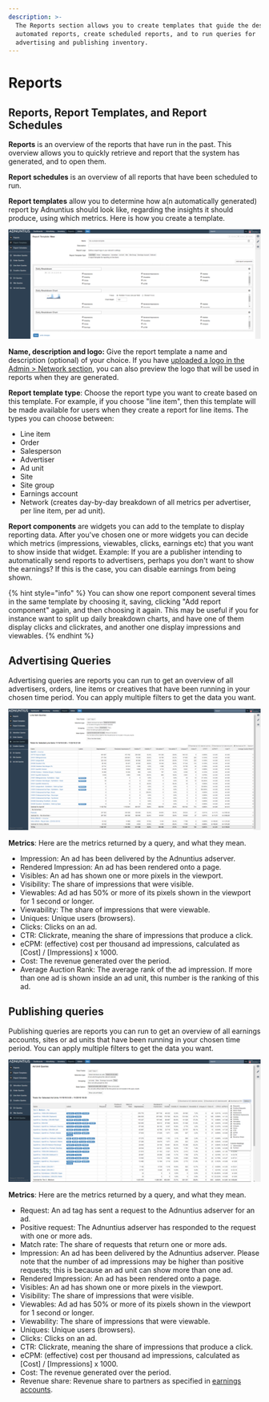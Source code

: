 ```yaml
---
description: >-
  The Reports section allows you to create templates that guide the design of
  automated reports, create scheduled reports, and to run queries for
  advertising and publishing inventory.
---
```


# Reports

## Reports, Report Templates, and Report Schedules

**Reports** is an overview of the reports that have run in the past. This overview allows you to quickly retrieve and report that the system has generated, and to open them. 

**Report schedules** is an overview of all reports that have been scheduled to run. 

**Report templates** allow you to determine how a\(n automatically generated\) report by Adnuntius should look like, regarding the insights it should produce, using which metrics. Here is how you create a template.

![Report template example](../.gitbook/assets/201811-reports-template.png)

**Name, description and logo:** Give the report template a name and description \(optional\) of your choice. If you have [uploaded a logo in the Admin &gt; Network section](admin.md#network), you can also preview the logo that will be used in reports when they are generated. 

**Report template type**: Choose the report type you want to create based on this template. For example, if you choose "line item", then this template will be made available for users when they create a report for line items. The types you can choose between: 

* Line item
* Order
* Salesperson
* Advertiser
* Ad unit
* Site
* Site group
* Earnings account
* Network \(creates day-by-day breakdown of all metrics per advertiser, per line item, per ad unit\).

**Report components** are widgets you can add to the template to display reporting data. After you've chosen one or more widgets you can decide which metrics \(impressions, viewables, clicks, earnings etc\) that you want to show inside that widget. Example: If you are a publisher intending to automatically send reports to advertisers, perhaps you don't want to show the earnings? If this is the case, you can disable earnings from being shown.

{% hint style="info" %}
You can show one report component several times in the same template by choosing it, saving, clicking "Add report component" again, and then choosing it again. This may be useful if you for instance want to split up daily breakdown charts, and have one of them display clicks and clickrates, and another one display impressions and viewables. 
{% endhint %}

## Advertising Queries

Advertising queries are reports you can run to get an overview of all advertisers, orders, line items or creatives that have been running in your chosen time period. You can apply multiple filters to get the data you want.

![Advertising query example - in this case for a line item](../.gitbook/assets/201811-reports-advertising-query.png)

**Metrics**: Here are the metrics returned by a query, and what they mean.

* Impression: An ad has been delivered by the Adnuntius adserver.
* Rendered Impression: An ad has been rendered onto a page.
* Visibles: An ad has shown one or more pixels in the viewport.
* Visibility: The share of impressions that were visible.
* Viewables: Ad ad has 50% or more of its pixels shown in the viewport for 1 second or longer.
* Viewability: The share of impressions that were viewable.
* Uniques: Unique users \(browsers\).
* Clicks: Clicks on an ad.
* CTR: Clickrate, meaning the share of impressions that produce a click.
* eCPM: \(effective\) cost per thousand ad impressions, calculated as \[Cost\] / \[Impressions\] x 1000.
* Cost: The revenue generated over the period.
* Average Auction Rank: The average rank of the ad impression. If more than one ad is shown inside an ad unit, this number is the ranking of this ad.

## Publishing queries

Publishing queries are reports you can run to get an overview of all earnings accounts, sites or ad units that have been running in your chosen time period. You can apply multiple filters to get the data you want.

![Publishing query example - in this case an ad unit query](../.gitbook/assets/201811-reports-publishing-query.png)

**Metrics**: Here are the metrics returned by a query, and what they mean.

* Request: An ad tag has sent a request to the Adnuntius adserver for an ad. 
* Positive request: The Adnuntius adserver has responded to the request with one or more ads. 
* Match rate: The share of requests that return one or more ads.
* Impression: An ad has been delivered by the Adnuntius adserver. Please note that the number of ad impressions may be higher than positive requests; this is because an ad unit can show more than one ad.
* Rendered Impression: An ad has been rendered onto a page.
* Visibles: An ad has shown one or more pixels in the viewport.
* Visibility: The share of impressions that were visible.
* Viewables: Ad ad has 50% or more of its pixels shown in the viewport for 1 second or longer.
* Viewability: The share of impressions that were viewable.
* Uniques: Unique users \(browsers\).
* Clicks: Clicks on an ad.
* CTR: Clickrate, meaning the share of impressions that produce a click.
* eCPM: \(effective\) cost per thousand ad impressions, calculated as \[Cost\] / \[Impressions\] x 1000.
* Cost: The revenue generated over the period.
* Revenue share: Revenue share to partners as specified in [earnings accounts](inventory.md#earnings-account).

